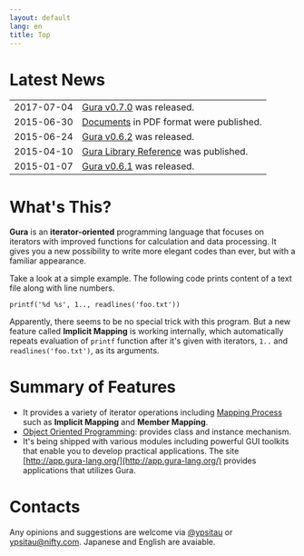 ```yaml
---
layout: default
lang: en
title: Top
---
```


# Latest News

<table>

<tr><td style="white-space:nowrap">2017-07-04</td><td>
<a href="Download.html">Gura v0.7.0</a> was released.
</td></tr>

<tr><td style="white-space:nowrap">2015-06-30</td><td>
<a href="Documents.html">Documents</a> in PDF format were published.
</td></tr>

<tr><td style="white-space:nowrap">2015-06-24</td><td>
<a href="Download.html">Gura v0.6.2</a> was released.
</td></tr>

<tr><td style="white-space:nowrap">2015-04-10</td><td>
<a href="library-reference/index.html">Gura Library Reference</a> was published.
</td></tr>

<tr><td style="white-space:nowrap">2015-01-07</td><td>
<a href="Download.html">Gura v0.6.1</a> was released.
</td></tr>

<!--
<tr><td style="white-space:nowrap">2014-11-20</td><td>
Stopped providing Gura v0.6.0 due to a bug that
Gura Shot, one of its applications, doesn't work well with it.
</td></tr>

<tr><td style="white-space:nowrap">2014-11-03</td><td>
Gura v0.6.0 was released.
</td></tr>

<tr><td style="white-space:nowrap">2014-08-26</td><td>
I've began using Twitter account
<a href="https://twitter.com/ypsitau">@ypsitau</a>.
Feel free to contact me when you have any questions and opinions about Gura.
Japanese and English are avaiable.
</td></tr>

<tr><td style="white-space:nowrap">2014-08-25</td><td>
I made a presentation about Gura at <a href="http://ll.jus.or.jp/2014/">LL Diver</a>,
a conference concerning light-weight language, on Aug 23rd in Tokyo.
Presentation material is available
<a href="Documents.html#presentation">here</a>.
Thank you for attending the presentation.
</td></tr>

<tr><td style="white-space:nowrap">2014-08-25</td><td>
8 月 23 日にお台場日本未来科学館で行われた軽量プログラミング言語カンファレンス
<a href="http://ll.jus.or.jp/2014/">LL Diver</a> にて
Gura のプレゼンテーションを行いました。発表資料は
<a href="Documents.html#presentation">こちら</a>。
参加者のみなさん、ありがとうございました。
</td></tr>

<tr><td style="white-space:nowrap">2014-07-10</td><td>
Gura v0.5.2 was released.
</td></tr>
-->

</table>


# What's This?

**Gura** is an **iterator-oriented** programming language
that focuses on iterators with improved functions for calculation and data processing.
It gives you a new possibility to write more elegant codes than ever,
but with a familiar appearance.

Take a look at a simple example.
The following code prints content of a text file along with line numbers.

    printf('%d %s', 1.., readlines('foo.txt'))

Apparently, there seems to be no special trick with this program.
But a new feature called **Implicit Mapping** is working internally,
which automatically repeats evaluation of `printf` function
after it's given with iterators, `1..` and `readlines('foo.txt')`, as its arguments.

# Summary of Features

* It provides a variety of iterator operations including [Mapping Process](features/Mapping-Process.html)
  such as **Implicit Mapping** and **Member Mapping**.
* [Object Oriented Programming](features/Object-Oriented-Programming.html):
  provides class and instance mechanism.
* It's being shipped with various modules including powerful GUI toolkits
  that enable you to develop practical applications.
  The site [http://app.gura-lang.org/](http://app.gura-lang.org/) provides
  applications that utilizes Gura.

# Contacts

Any opinions and suggestions are welcome via
[@ypsitau](https://twitter.com/ypsitau) or
[ypsitau@nifty.com](mailto:ypsitau@nifty.com).
Japanese and English are avaiable.
